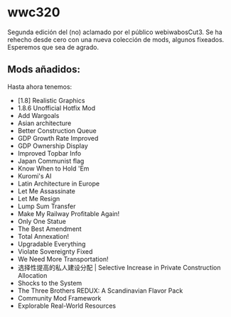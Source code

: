 # wwc320
Segunda edición del (no) aclamado por el público webiwabosCut3. Se ha rehecho desde cero con una nueva colección de mods, algunos fixeados. Esperemos que sea de agrado.

## Mods añadidos:

Hasta ahora tenemos:

 - [1.8] Realistic Graphics
 - 1.8.6 Unofficial Hotfix Mod
 - Add Wargoals
 - Asian architecture
 - Better Construction Queue
 - GDP Growth Rate Improved
 - GDP Ownership Display
 - Improved Topbar Info
 - Japan Communist flag
 - Know When to Hold 'Em
 - Kuromi's AI
 - Latin Architecture in Europe
 - Let Me Assassinate
 - Let Me Resign
 - Lump Sum Transfer
 - Make My Railway Profitable Again!
 - Only One Statue
 - The Best Amendment
 - Total Annexation!
 - Upgradable Everything
 - Violate Sovereignty Fixed
 - We Need More Transportation!
 - 选择性提高的私人建设分配 | Selective Increase in Private Construction Allocation
 - Shocks to the System
 - The Three Brothers REDUX: A Scandinavian Flavor Pack
 - Community Mod Framework
 - Explorable Real-World Resources

